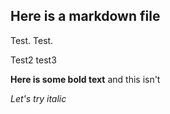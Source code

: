 
## Here is a markdown file

Test. Test.

Test2
test3

**Here is some bold text** and this isn't

*Let's try italic*